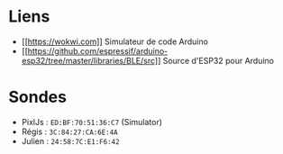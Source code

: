 # Liens
- [[https://wokwi.com]] Simulateur de code Arduino
- [[https://github.com/espressif/arduino-esp32/tree/master/libraries/BLE/src]] Source d'ESP32 pour Arduino

# Sondes
- PixlJs : `ED:BF:70:51:36:C7` (Simulator)
- Régis : `3C:84:27:CA:6E:4A`
- Julien : `24:58:7C:E1:F6:42`
